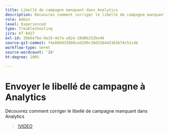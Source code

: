 ```yaml
---
title: Libellé de campagne manquant dans Analytics
description: Découvrez comment corriger le libellé de campagne manquant dans Analytics
role: Admin
level: Experienced
type: Troubleshooting
jira: KT-8427
exl-id: 3bb6e76e-9a19-4e7a-a82e-28d0b232be46
source-git-commit: f4e86b933660ced199c30d318445363b74c51c4b
workflow-type: tm+mt
source-wordcount: '28'
ht-degree: 100%

---
```


# Envoyer le libellé de campagne à Analytics

Découvrez comment corriger le libellé de campagne manquant dans Analytics

>[!VIDEO](https://video.tv.adobe.com/v/335983?quality=12&learn=on)
